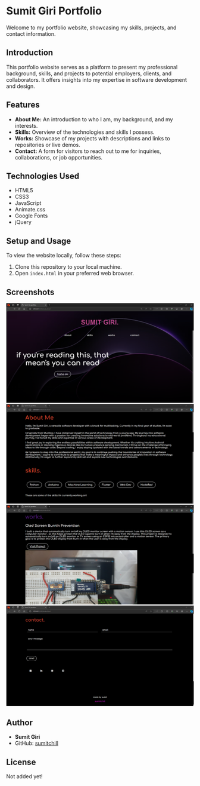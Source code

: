 
# Sumit Giri Portfolio

Welcome to my portfolio website, showcasing my skills, projects, and contact information.

## Introduction

This portfolio website serves as a platform to present my professional background, skills, and projects to potential employers, clients, and collaborators. It offers insights into my expertise in software development and design.

## Features

- **About Me:** An introduction to who I am, my background, and my interests.
- **Skills:** Overview of the technologies and skills I possess.
- **Works:** Showcase of my projects with descriptions and links to repositories or live demos.
- **Contact:** A form for visitors to reach out to me for inquiries, collaborations, or job opportunities.

## Technologies Used

- HTML5
- CSS3
- JavaScript
- Animate.css
- Google Fonts
- jQuery


## Setup and Usage

To view the website locally, follow these steps:

1. Clone this repository to your local machine.
2. Open `index.html` in your preferred web browser.


## Screenshots
![alt text](Images/image1.png)
![alt text](Images/image2.png)
![alt text](Images/image3.png)
![alt text](Images/image4.png)

## Author

- **Sumit Giri**
- GitHub: [sumitchill](https://github.com/sumitchill)

## License

Not added yet!

